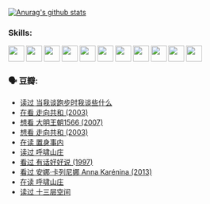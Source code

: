 
[![Anurag's github stats](https://github-readme-stats.vercel.app/api?username=w940853815)](https://github.com/anuraghazra/github-readme-stats)

### Skills:

<code><img height="32" src="https://cdn.jsdelivr.net/npm/simple-icons@v5/icons/python.svg"></code>
<code><img height="32" src="https://cdn.jsdelivr.net/npm/simple-icons@v5/icons/javascript.svg"></code>
<code><img height="32" src="https://cdn.jsdelivr.net/npm/simple-icons@v5/icons/django.svg"></code>
<code><img height="32" src="https://cdn.jsdelivr.net/npm/simple-icons@v5/icons/flask.svg"></code>
<code><img height="32" src="https://cdn.jsdelivr.net/npm/simple-icons@v5/icons/vuetify.svg"></code>
<code><img height="32" src="https://cdn.jsdelivr.net/npm/simple-icons@v5/icons/git.svg"></code>
<code><img height="32" src="https://cdn.jsdelivr.net/npm/simple-icons@v5/icons/docker.svg"></code>
<code><img height="32" src="https://cdn.jsdelivr.net/npm/simple-icons@v5/icons/postgresql.svg"></code>
<code><img height="32" src="https://cdn.jsdelivr.net/npm/simple-icons@v5/icons/elasticsearch.svg"></code>
<code><img height="32" src="https://cdn.jsdelivr.net/npm/simple-icons@v5/icons/macos.svg"></code>
<code><img height="32" src="https://cdn.jsdelivr.net/npm/simple-icons@v5/icons/linux.svg"></code>

### 🗣 豆瓣:

<!-- DOUBAN-ACTIVITIES:START -->
- [读过 当我谈跑步时我谈些什么](https://www.douban.com/people/136069238/status/3715422296/?_i=42061956)
- [在看 走向共和‎ (2003)](https://www.douban.com/people/136069238/status/3711470443/?_i=42061956)
- [想看 大明王朝1566‎ (2007)](https://www.douban.com/people/136069238/status/3710980213/?_i=42061956)
- [想看 走向共和‎ (2003)](https://www.douban.com/people/136069238/status/3710980002/?_i=42061956)
- [在读 置身事内](https://www.douban.com/people/136069238/status/3710472151/?_i=42061956)
- [读过 呼啸山庄](https://www.douban.com/people/136069238/status/3710470617/?_i=42061956)
- [看过 有话好好说‎ (1997)](https://www.douban.com/people/136069238/status/3709833172/?_i=42061956)
- [看过 安娜·卡列尼娜 Anna Karénina‎ (2013)](https://www.douban.com/people/136069238/status/3708942010/?_i=42061956)
- [在读 呼啸山庄](https://www.douban.com/people/136069238/status/3701626992/?_i=42061956)
- [读过 十三层空间](https://www.douban.com/people/136069238/status/3700755247/?_i=42061956)
<!-- DOUBAN-ACTIVITIES:END -->
<!--
**w940853815/w940853815** is a ✨ _special_ ✨ repository because its `README.md` (this file) appears on your GitHub profile.

Here are some ideas to get you started:

- 🔭 I’m currently working on ...
- 🌱 I’m currently learning ...
- 👯 I’m looking to collaborate on ...
- 🤔 I’m looking for help with ...
- 💬 Ask me about ...
- 📫 How to reach me: ...
- 😄 Pronouns: ...
- ⚡ Fun fact: ...
-->
